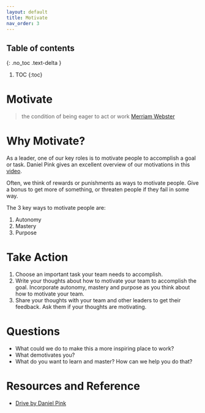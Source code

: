 ```yaml
---
layout: default
title: Motivate
nav_order: 3
---
```


## Table of contents
{: .no_toc .text-delta }

1. TOC
{:toc}

# Motivate
> the condition of being eager to act or work 
[Merriam Webster](https://www.merriam-webster.com/dictionary/motivation)

# Why Motivate?
As a leader, one of our key roles is to motivate people to accomplish a goal or task.
Daniel Pink gives an excellent overview of our motivations in this [video](https://www.youtube.com/watch?v=u6XAPnuFjJc).

Often, we think of rewards or punishments as ways to motivate people.  Give a bonus to get more of something, or threaten people if they fail in some way.

The 3 key ways to motivate people are:
1. Autonomy
2. Mastery
3. Purpose

# Take Action
1. Choose an important task your team needs to accomplish.
2. Write your thoughts about how to motivate your team to accomplish the goal.  Incorporate autonomy, mastery and purpose as you think about how to motivate your team. 
3. Share your thoughts with your team and other leaders to get their feedback.  Ask them if your thoughts are motivating.

# Questions
- What could we do to make this a more inspiring place to work?
- What demotivates you?
- What do you want to learn and master?  How can we help you do that?

# Resources and Reference
- [Drive by Daniel Pink](https://www.youtube.com/watch?v=u6XAPnuFjJc)
